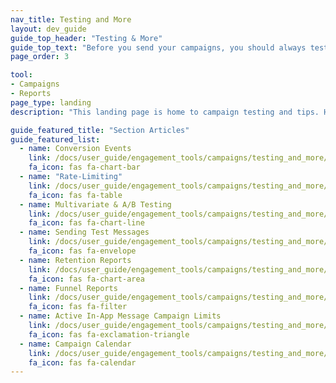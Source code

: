 ```yaml
---
nav_title: Testing and More
layout: dev_guide
guide_top_header: "Testing & More"
guide_top_text: "Before you send your campaigns, you should always test your messages. After, you should always look at the results to ensure your campaign went well and will affect your future campaigns positively. Choose any article below to learn more!"
page_order: 3

tool: 
- Campaigns
- Reports
page_type: landing
description: "This landing page is home to campaign testing and tips. Here you can find resources on campaign preferences like rate limiting, conversions, and A/B testing."

guide_featured_title: "Section Articles"
guide_featured_list:
  - name: Conversion Events
    link: /docs/user_guide/engagement_tools/campaigns/testing_and_more/conversion_events/
    fa_icon: fas fa-chart-bar
  - name: "Rate-Limiting"
    link: /docs/user_guide/engagement_tools/campaigns/testing_and_more/rate-limiting/
    fa_icon: fas fa-table
  - name: Multivariate & A/B Testing
    link: /docs/user_guide/engagement_tools/campaigns/testing_and_more/multivariate_testing/
    fa_icon: fas fa-chart-line
  - name: Sending Test Messages
    link: /docs/user_guide/engagement_tools/campaigns/testing_and_more/sending_test_push_notifications/
    fa_icon: fas fa-envelope
  - name: Retention Reports
    link: /docs/user_guide/engagement_tools/campaigns/testing_and_more/retention_reports/
    fa_icon: fas fa-chart-area
  - name: Funnel Reports
    link: /docs/user_guide/engagement_tools/campaigns/testing_and_more/campaign_funnel_report/
    fa_icon: fas fa-filter
  - name: Active In-App Message Campaign Limits
    link: /docs/user_guide/engagement_tools/campaigns/testing_and_more/active_in_app_messaging_limit/
    fa_icon: fas fa-exclamation-triangle
  - name: Campaign Calendar
    link: /docs/user_guide/engagement_tools/campaigns/testing_and_more/campaign_calendar/
    fa_icon: fas fa-calendar
---
```

